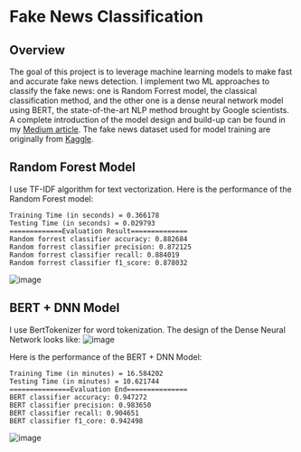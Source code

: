 # Fake News Classification
## Overview
The goal of this project is to leverage machine learning models to make fast and accurate fake news detection. I implement two ML approaches to classify the fake news: one is Random Forrest model, the classical classification method, and the other one is a dense neural network model using BERT, the state-of-the-art NLP method brought by Google scientists. A complete introduction of the model design and build-up can be found in my [Medium article](https://xutianjian.medium.com/fake-news-classification-use-machine-learning-to-fight-against-fake-news-e0da735e55e0). The fake news dataset used for model training are originally from [Kaggle](https://www.kaggle.com/clmentbisaillon/fake-and-real-news-dataset?select=True.csv).

## Random Forest Model
I use TF-IDF algorithm for text vectorization. Here is the performance of the Random Forest model:
```
Training Time (in seconds) = 0.366178 
Testing Time (in seconds) = 0.029793 
=============Evaluation Result============== 
Random forrest classifier accuracy: 0.882684 
Random forrest classifier precision: 0.872125 
Random forrest classifier recall: 0.884019 
Random forrest classifier f1_score: 0.878032
```
![image](https://user-images.githubusercontent.com/41350819/117400040-b04c3f80-aeb6-11eb-982a-0f10fb48d163.png)

## BERT + DNN Model
I use BertTokenizer for word tokenization. The design of the Dense Neural Network looks like:
![image](https://user-images.githubusercontent.com/41350819/117400115-d8d43980-aeb6-11eb-9c9a-ddaef869ce7b.png)

Here is the performance of the BERT + DNN Model:
```
Training Time (in minutes) = 16.584202
Testing Time (in minutes) = 10.621744
===============Evaluation End=============== 
BERT classifier accuracy: 0.947272 
BERT classifier precision: 0.983650 
BERT classifier recall: 0.904651 
BERT classifier f1_core: 0.942498
```
![image](https://user-images.githubusercontent.com/41350819/117400172-f1dcea80-aeb6-11eb-8d40-d4b37c97d875.png)
